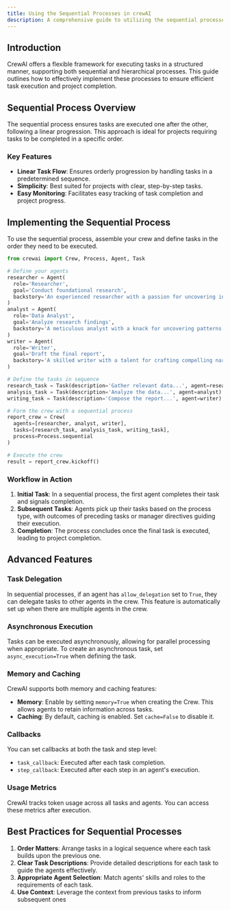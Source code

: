 ```yaml
---
title: Using the Sequential Processes in crewAI
description: A comprehensive guide to utilizing the sequential processes for task execution in crewAI projects.
---
```


## Introduction
CrewAI offers a flexible framework for executing tasks in a structured manner, supporting both sequential and hierarchical processes. This guide outlines how to effectively implement these processes to ensure efficient task execution and project completion.

## Sequential Process Overview
The sequential process ensures tasks are executed one after the other, following a linear progression. This approach is ideal for projects requiring tasks to be completed in a specific order.

### Key Features
- **Linear Task Flow**: Ensures orderly progression by handling tasks in a predetermined sequence.
- **Simplicity**: Best suited for projects with clear, step-by-step tasks.
- **Easy Monitoring**: Facilitates easy tracking of task completion and project progress.

## Implementing the Sequential Process
To use the sequential process, assemble your crew and define tasks in the order they need to be executed.

```python
from crewai import Crew, Process, Agent, Task

# Define your agents
researcher = Agent(
  role='Researcher',
  goal='Conduct foundational research',
  backstory='An experienced researcher with a passion for uncovering insights'
)
analyst = Agent(
  role='Data Analyst',
  goal='Analyze research findings',
  backstory='A meticulous analyst with a knack for uncovering patterns'
)
writer = Agent(
  role='Writer',
  goal='Draft the final report',
  backstory='A skilled writer with a talent for crafting compelling narratives'
)

# Define the tasks in sequence
research_task = Task(description='Gather relevant data...', agent=researcher)
analysis_task = Task(description='Analyze the data...', agent=analyst)
writing_task = Task(description='Compose the report...', agent=writer)

# Form the crew with a sequential process
report_crew = Crew(
  agents=[researcher, analyst, writer],
  tasks=[research_task, analysis_task, writing_task],
  process=Process.sequential
)

# Execute the crew
result = report_crew.kickoff()
```

### Workflow in Action
1. **Initial Task**: In a sequential process, the first agent completes their task and signals completion.
2. **Subsequent Tasks**: Agents pick up their tasks based on the process type, with outcomes of preceding tasks or manager directives guiding their execution.
3. **Completion**: The process concludes once the final task is executed, leading to project completion.

## Advanced Features

### Task Delegation
In sequential processes, if an agent has `allow_delegation` set to `True`, they can delegate tasks to other agents in the crew. This feature is automatically set up when there are multiple agents in the crew.

### Asynchronous Execution
Tasks can be executed asynchronously, allowing for parallel processing when appropriate. To create an asynchronous task, set `async_execution=True` when defining the task.

### Memory and Caching
CrewAI supports both memory and caching features:
- **Memory**: Enable by setting `memory=True` when creating the Crew. This allows agents to retain information across tasks.
- **Caching**: By default, caching is enabled. Set `cache=False` to disable it.

### Callbacks
You can set callbacks at both the task and step level:
- `task_callback`: Executed after each task completion.
- `step_callback`: Executed after each step in an agent's execution.

### Usage Metrics
CrewAI tracks token usage across all tasks and agents. You can access these metrics after execution.

## Best Practices for Sequential Processes
1. **Order Matters**: Arrange tasks in a logical sequence where each task builds upon the previous one.
2. **Clear Task Descriptions**: Provide detailed descriptions for each task to guide the agents effectively.
3. **Appropriate Agent Selection**: Match agents' skills and roles to the requirements of each task.
4. **Use Context**: Leverage the context from previous tasks to inform subsequent ones